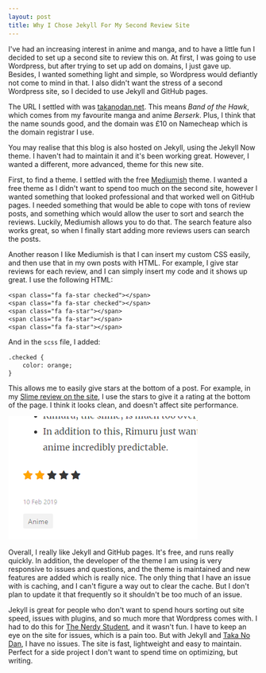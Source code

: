 ```yaml
---
layout: post
title: Why I Chose Jekyll For My Second Review Site
---
```


I've had an increasing interest in anime and manga, and to have a little fun I decided to set up a second site to review this on. At first, I was going to use Wordpress, but after trying to set up add on domains, I just gave up. Besides, I wanted something light and simple, so Wordpress would defiantly not come to mind in that. I also didn't want the stress of a second Wordpress site, so I decided to use Jekyll and GitHub pages.

The URL I settled with was [takanodan.net](https://takanodan.net). This means *Band of the Hawk*, which comes from my favourite manga and anime *Berserk*. Plus, I think that the name sounds good, and the domain was £10 on Namecheap which is the domain registrar I use.

You may realise that this blog is also hosted on Jekyll, using the Jekyll Now theme. I haven't had to maintain it and it's been working great. However, I wanted a different, more advanced, theme for this new site.

First, to find a theme. I settled with the free [Mediumish](https://github.com/wowthemesnet/mediumish-theme-jekyll) theme. I wanted a free theme as I didn't want to spend too much on the second site, however I wanted something that looked professional and that worked well on GitHub pages. I needed something that would be able to cope with tons of review posts, and something which would allow the user to sort and search the reviews. Luckily, Mediumish allows you to do that. The search feature also works great, so when I finally start adding more reviews users can search the posts.

Another reason I like Mediumish is that I can insert my custom CSS easily, and then use that in my own posts with HTML. For example, I give star reviews for each review, and I can simply insert my code and it shows up great. I use the following HTML:

```
<span class="fa fa-star checked"></span>
<span class="fa fa-star checked"></span>
<span class="fa fa-star"></span>
<span class="fa fa-star"></span>
<span class="fa fa-star"></span>
```

And in the `scss` file, I added:

```
.checked {
	color: orange;
}
```

This allows me to easily give stars at the bottom of a post. For example, in my [Slime review on the site](https://takanodan.net/slime-review/), I use the stars to give it a rating at the bottom of the page. I think it looks clean, and doesn't affect site performance.

![Star rating](https://raw.githubusercontent.com/GiacomoLaw/blog/master/images/stars.png)

Overall, I really like Jekyll and GitHub pages. It's free, and runs really quickly. In addition, the developer of the theme I am using is very responsive to issues and questions, and the theme is maintained and new features are added which is really nice. The only thing that I have an issue with is caching, and I can't figure a way out to clear the cache. But I don't plan to update it that frequently so it shouldn't be too much of an issue.

Jekyll is great for people who don't want to spend hours sorting out site speed, issues with plugins, and so much more that Wordpress comes with. I had to do this for [The Nerdy Student](https://thenerdystudent.com), and it wasn't fun. I have to keep an eye on the site for issues, which is a pain too. But with Jekyll and [Taka No Dan](https://takanodan.net), I have no issues. The site is fast, lightweight and easy to maintain. Perfect for a side project I don't want to spend time on optimizing, but writing.
